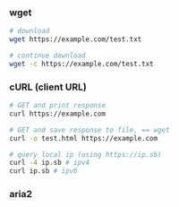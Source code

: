 ### wget

```bash
# download 
wget https://example.com/test.txt

# continue download
wget -c https://example.com/test.txt
```


### cURL (client URL)

```bash
# GET and print response
curl https://example.com

# GET and save response to file, == wget
curl -o test.html https://example.com

# query local ip (using https://ip.sb)
curl -4 ip.sb # ipv4
curl ip.sb # ipv6
```


### aria2

